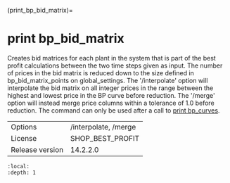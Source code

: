 (print_bp_bid_matrix)=
# print bp_bid_matrix
Creates bid matrices for each plant in the system that is part of the best profit calculations between the two time steps given as input. The number of prices in the bid matrix is reduced down to the size defined in bp_bid_matrix_points on global_settings. The '/interpolate' option will interpolate the bid matrix on all integer prices in the range between the highest and lowest price in the BP curve before reduction. The '/merge' option will instead merge price columns within a tolerance of 1.0 before reduction. The command can only be used after a call to [print bp_curves](print_bp_curves).

|   |   |
|---|---|
|Options|/interpolate, /merge|
|License|SHOP_BEST_PROFIT|
|Release version|14.2.2.0|

```{contents}
:local:
:depth: 1
```





